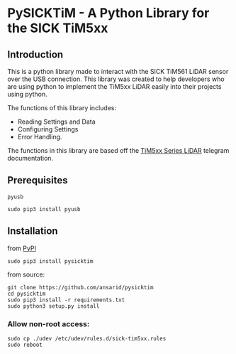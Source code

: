 # PySICKTiM - A Python Library for the SICK TiM5xx

Introduction
------

This is a python library made to interact with the SICK TiM561 LiDAR sensor over the USB connection. This library was created to help developers who are using python to implement the TiM5xx LiDAR easily into their projects using python.

 The functions of this library includes:
 * Reading Settings and Data
 * Configuring Settings
 * Error Handling. 

The functions in this library are based off the [TiM5xx Series LiDAR](https://cdn.sick.com/media/docs/7/27/927/Technical_information_Telegram_Listing_Ranging_sensors_LMS1xx_LMS5xx_TiM5xx_MRS1000_MRS6000_NAV310_LD_OEM15xx_LD_LRS36xx_LMS4000_en_IM0045927.PDF) telegram documentation.

Prerequisites
------
    pyusb
```    
sudo pip3 install pyusb
```
Installation
------

from [PyPI](https://pypi.org/project/pysicktim/)

    sudo pip3 install pysicktim

from source:

    git clone https://github.com/ansarid/pysicktim
    cd pysicktim
    sudo pip3 install -r requirements.txt
    sudo python3 setup.py install

### Allow non-root access:
```
sudo cp ./udev /etc/udev/rules.d/sick-tim5xx.rules
sudo reboot
```
